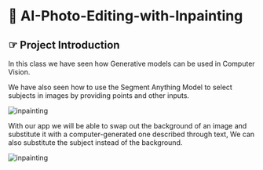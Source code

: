# 🌷 AI-Photo-Editing-with-Inpainting

## ☞ Project Introduction
In this class we have seen how Generative models can be used in Computer Vision.

We have also seen how to use the Segment Anything Model to select subjects in images by providing points and other inputs.

![inpainting](https://video.udacity-data.com/topher/2023/December/6586165d_screen/screen.jpg)

With our app we will be able to swap out the background of an image and substitute it with a computer-generated one described through text, We can also substitute the subject instead of the background.

![inpainting](https://video.udacity-data.com/topher/2023/December/658613c9_screen/screen.jpg)
